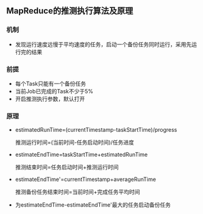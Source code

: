 ## MapReduce的推测执行算法及原理

### 机制

- 发现运行速度远慢于平均速度的任务，启动一个备份任务同时运行，采用先运行完的结果

### 前提

- 每个Task只能有一个备份任务
- 当前Job已完成的Task不少于5%
- 开启推测执行参数，默认打开

### 原理

- estimatedRunTime=(currentTimestamp-taskStartTime)/progress

  推测运行时间=(当前时间-任务启动时间)/任务进度

- estimateEndTime=taskStartTime+estimatedRunTime

  推测结束时间=任务启动时间+推测运行时间

- estimateEndTime'=currentTimestamp+averageRunTime

  推测备份任务结束时间=当前时间+完成任务平均时间

- 为estimateEndTime-estimateEndTime'最大的任务启动备份任务